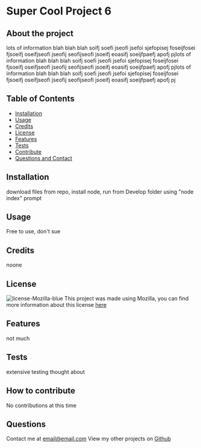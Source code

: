 # Super Cool Project 6

  ## About the project
  lots of information blah blah blah soifj soefi jseofi jsefoi sjefopisej foseijfosei fjsoeifj oseifjseofi jseofij seofijseofi jsoeifj eoasifj soeijfpaefj apofj pjlots of information blah blah blah soifj soefi jseofi jsefoi sjefopisej foseijfosei fjsoeifj oseifjseofi jseofij seofijseofi jsoeifj eoasifj soeijfpaefj apofj pjlots of information blah blah blah soifj soefi jseofi jsefoi sjefopisej foseijfosei fjsoeifj oseifjseofi jseofij seofijseofi jsoeifj eoasifj soeijfpaefj apofj pj

  ## Table of Contents
  * [Installation](#installation)
  * [Usage](#usage)
  * [Credits](#credits)
  * [License](#license)
  * [Features](#features)
  * [Tests](#tests)
  * [Contribute](#how-to-contribute)
  * [Questions and Contact](#questions)

  ## Installation
  download files from repo, install node, run from Develop folder using "node index" prompt

  ## Usage
  Free to use, don't sue

  ## Credits
  noone

  ## License
  ![license-Mozilla-blue](https://img.shields.io/badge/licence-Mozilla-blue)
    This project was made using Mozilla, you can find more information about this license <a href="https://choosealicense.com/licenses/mpl-2.0/" target="_blank">here</a>

  ## Features
  not much

  ## Tests
  extensive testing thought about

  ## How to contribute
  No contributions at this time

  ## Questions
  Contact me at <a href='mailto:email@email.com'>email@email.com</a>
  View my other projects on [Github](https://www.github.com/zoomzooom6)
